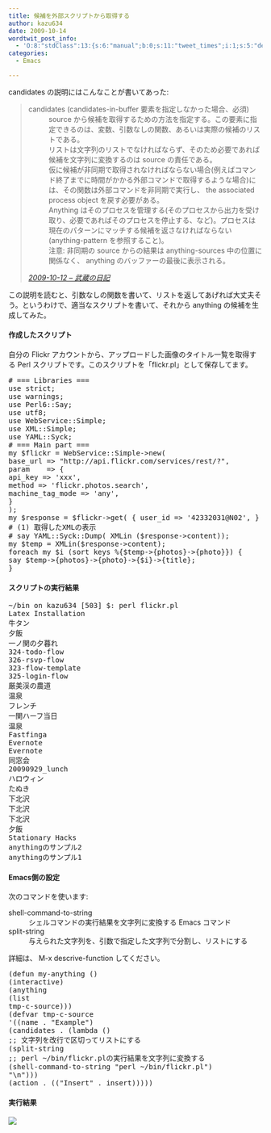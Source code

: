 ```yaml
---
title: 候補を外部スクリプトから取得する
author: kazu634
date: 2009-10-14
wordtwit_post_info:
  - 'O:8:"stdClass":13:{s:6:"manual";b:0;s:11:"tweet_times";i:1;s:5:"delay";i:0;s:7:"enabled";i:1;s:10:"separation";s:2:"60";s:7:"version";s:3:"3.7";s:14:"tweet_template";b:0;s:6:"status";i:2;s:6:"result";a:0:{}s:13:"tweet_counter";i:2;s:13:"tweet_log_ids";a:1:{i:0;i:4833;}s:9:"hash_tags";a:0:{}s:8:"accounts";a:1:{i:0;s:7:"kazu634";}}'
categories:
  - Emacs

---
```

<div class="section">
<p>
    candidates の説明にはこんなことが書いてあった:
</p>
  
<blockquote title="2009-10-12 - 武蔵の日記" cite="http://d.hatena.ne.jp/sirocco634/20091012#1255336649">
<dl>
<dt>
        candidates (candidates-in-buffer 要素を指定しなかった場合、必須)
</dt>
      
<dd>
        source から候補を取得するための方法を指定する。この要素に指定できるのは、変数、引数なしの関数、あるいは実際の候補のリストである。<br />リストは文字列のリストでなければならず、そのため必要であれば候補を文字列に変換するのは source の責任である。<br />仮に候補が非同期で取得されなければならない場合(例えばコマンド終了までに時間がかかる外部コマンドで取得するような場合)には、その関数は外部コマンドを非同期で実行し、 the associated process object を戻す必要がある。<br />Anything はそのプロセスを管理する(そのプロセスから出力を受け取り、必要であればそのプロセスを停止する、など)。プロセスは現在のパターンにマッチする候補を返さなければならない(anything-pattern を参照すること)。<br />注意: 非同期の source からの結果は anything-sources 中の位置に関係なく、 anything のバッファーの最後に表示される。
</dd>
</dl>
    
<p>
<cite><a href="http://d.hatena.ne.jp/sirocco634/20091012#1255336649" onclick="__gaTracker('send', 'event', 'outbound-article', 'http://d.hatena.ne.jp/sirocco634/20091012#1255336649', '2009-10-12 &#8211; 武蔵の日記');" target="_blank">2009-10-12 &#8211; 武蔵の日記</a></cite>
</p>
</blockquote>
  
<p>
    この説明を読むと、引数なしの関数を書いて、リストを返してあげれば大丈夫そう。というわけで、適当なスクリプトを書いて、それから anything の候補を生成してみた。
</p>
  
<h4>
    作成したスクリプト
</h4>
  
<p>
    自分の Flickr アカウントから、アップロードした画像のタイトル一覧を取得する Perl スクリプトです。このスクリプトを「flickr.pl」として保存してます。
</p>
  
<pre class="syntax-highlight">
<span class="synComment"># === Libraries ===</span>
<span class="synStatement">use strict</span>;
<span class="synStatement">use warnings</span>;
<span class="synStatement">use </span>Perl6::Say;
<span class="synStatement">use utf8</span>;
<span class="synStatement">use </span>WebService::Simple;
<span class="synStatement">use </span>XML::Simple;
<span class="synStatement">use </span>YAML::Syck;
<span class="synComment"># === Main part ===</span>
<span class="synStatement">my</span> <span class="synIdentifier">$flickr</span> = WebService::Simple-&#62;<span class="synStatement">new</span>(
<span class="synConstant">base_url </span>=&#62; <span class="synConstant">&#34;http://api.flickr.com/services/rest/?&#34;</span>,
<span class="synConstant">param    </span>=&#62; {
<span class="synConstant">api_key </span>=&#62; <span class="synConstant">'xxx'</span>,
<span class="synConstant">method </span>=&#62; <span class="synConstant">'flickr.photos.search'</span>,
<span class="synConstant">machine_tag_mode </span>=&#62; <span class="synConstant">'any'</span>,
}
);
<span class="synStatement">my</span> <span class="synIdentifier">$response</span> = <span class="synIdentifier">$flickr</span>-&#62;get( { <span class="synConstant">user_id </span>=&#62; <span class="synConstant">'42332031@N02'</span>, } );
<span class="synComment"># (1) 取得したXMLの表示</span>
<span class="synComment"># say YAML::Syck::Dump( XMLin ($response-&#62;content));</span>
<span class="synStatement">my</span> <span class="synIdentifier">$temp</span> = XMLin(<span class="synIdentifier">$response</span>-&#62;content);
<span class="synStatement">foreach</span> <span class="synStatement">my</span> <span class="synIdentifier">$i</span> (<span class="synStatement">sort</span> <span class="synStatement">keys</span> %{<span class="synIdentifier">$temp</span>-&#62;{photos}-&#62;{photo}}) {
say <span class="synIdentifier">$temp</span>-&#62;{photos}-&#62;{photo}-&#62;{<span class="synIdentifier">$i</span>}-&#62;{title};
}
</pre>
  
<h4>
    スクリプトの実行結果
</h4>
  
<pre class="syntax-highlight">
~/bin on kazu634 <span class="synStatement">[</span><span class="synConstant">503</span><span class="synStatement">]</span> $: perl flickr.pl
Latex Installation
牛タン
夕飯
一ノ関の夕暮れ
<span class="synConstant">324</span>-todo-flow
<span class="synConstant">326</span>-rsvp-flow
<span class="synConstant">323</span>-flow-template
<span class="synConstant">325</span>-login-flow
厳美渓の農道
温泉
フレンチ
一関ハーフ当日
温泉
Fastfinga
Evernote
Evernote
同窓会
20090929_lunch
ハロウィン
たぬき
下北沢
下北沢
下北沢
夕飯
Stationary Hacks
anythingのサンプル<span class="synConstant">2</span>
anythingのサンプル<span class="synConstant">1</span>
</pre>
  
<h4>
    Emacs側の設定
</h4>
  
<p>
    次のコマンドを使います:
</p>
  
<dl>
<dt>
      shell-command-to-string
</dt>
    
<dd>
      シェルコマンドの実行結果を文字列に変換する Emacs コマンド
</dd>
    
<dt>
      split-string
</dt>
    
<dd>
      与えられた文字列を、引数で指定した文字列で分割し、リストにする
</dd>
</dl>
  
<p>
    詳細は、 M-x descrive-function してください。
</p>
  
<pre class="syntax-highlight">
<span class="synSpecial">(</span><span class="synStatement">defun</span> my-anything <span class="synSpecial">()</span>
<span class="synSpecial">(</span>interactive<span class="synSpecial">)</span>
<span class="synSpecial">(</span>anything
<span class="synSpecial">(</span><span class="synStatement">list</span>
tmp-c-source<span class="synSpecial">)))</span>
<span class="synSpecial">(</span><span class="synStatement">defvar</span> tmp-c-source
<span class="synSpecial">'((</span>name . <span class="synConstant">&#34;Example&#34;</span><span class="synSpecial">)</span>
<span class="synSpecial">(</span>candidates . <span class="synSpecial">(</span><span class="synStatement">lambda</span> <span class="synSpecial">()</span>
<span class="synComment">;; 文字列を改行で区切ってリストにする</span>
<span class="synSpecial">(</span>split-string
<span class="synComment">;; perl ~/bin/flickr.plの実行結果を文字列に変換する</span>
<span class="synSpecial">(</span>shell-command-to-string <span class="synConstant">&#34;perl ~/bin/flickr.pl&#34;</span><span class="synSpecial">)</span>
<span class="synConstant">&#34;\n&#34;</span><span class="synSpecial">)))</span>
<span class="synSpecial">(</span>action . <span class="synSpecial">((</span><span class="synConstant">&#34;Insert&#34;</span> . insert<span class="synSpecial">)))))</span>
</pre>
  
<h4>
    実行結果
</h4>
  
<p>
<center>
</center>
</p>
  
<p>
<a href="http://flickr.com/photos/42332031@N02/4010787675/" onclick="__gaTracker('send', 'event', 'outbound-article', 'http://flickr.com/photos/42332031@N02/4010787675/', '');" title="anything-flickr"><img src="http://farm3.static.flickr.com/2557/4010787675_1a0d784227.jpg" /></a>
</p></p>
</div>
